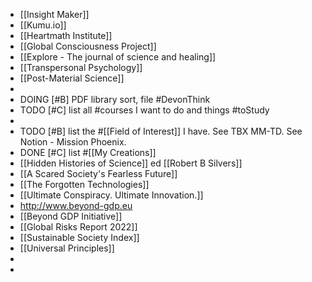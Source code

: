 - [[Insight Maker]]
- [[Kumu.io]]
- [[Heartmath Institute]]
- [[Global Consciousness Project]]
- [[Explore - The journal of science and healing]]
- [[Transpersonal Psychology]]
- [[Post-Material Science]]
-
- DOING [#B] PDF library sort, file #DevonThink
- TODO [#C] list all #courses I want to do and things #toStudy
-
- TODO [#B] list the #[[Field of Interest]] I have. See TBX MM-TD. See Notion - Mission Phoenix.
- DONE [#C] list #[[My Creations]]
- [[Hidden Histories of Science]] ed [[Robert B Silvers]]
- [[A Scared Society's Fearless Future]]
- [[The Forgotten Technologies]]
- [[Ultimate Conspiracy. Ultimate Innovation.]]
- http://www.beyond-gdp.eu
- [[Beyond GDP Initiative]]
- [[Global Risks Report 2022]]
- [[Sustainable Society Index]]
- [[Universal Principles]]
-
-